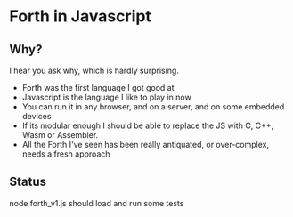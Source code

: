 # Forth in Javascript
## Why?
I hear you ask why, which is hardly surprising. 
* Forth was the first language I got good at
* Javascript is the language I like to play in now
* You can run it in any browser, and on a server, and on some embedded devices
* If its modular enough I should be able to replace the JS with C, C++, Wasm or Assembler.
* All the Forth I've seen has been really antiquated, or over-complex, needs a fresh approach

## Status 

node forth_v1.js should load and run some tests
